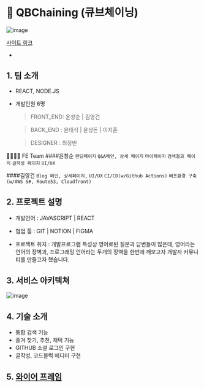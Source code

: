 # 🎉 QBChaining (큐브체이닝)
![image](https://user-images.githubusercontent.com/92949174/193185370-5f76fd74-9dc0-479e-a99c-e86f8a9ec53f.png)


[사이트 링크](http://qb-chaning.s3-website.ap-northeast-2.amazonaws.com)

-

## 1. 팀 소개
- REACT, NODE.JS
- 개발인원 6명
  > FRONT_END:  윤창순 | 김영건

  > BACK_END :  윤태식 | 윤상돈 | 이지훈

  > DESIGNER :  최정빈

👨‍💻👩‍💻 FE Team
####윤창순
```랜딩페이지``` ```Q&A메인, 상세 페이지``` ```마이페이지``` ```검색결과 페이지``` ```글작성 페이지``` ```UI/UX``` 

####김영건
```Blog 메인, 상세페이지,``` ```UI/UX``` ```CI/CD(w/Github Actions)``` ```배포환경 구축(w/AWS S#, Route53, Cloudfront)```
  
## 2. 프로젝트 설명
- 개발언어 : JAVASCRIPT | REACT
- 협업 툴 : GIT | NOTION | FIGMA 

- 프로젝트 취지 : 개발프로그램 특성상 영어로된 질문과 답변들이 많은데, 영어라는 언어의 장벽과, 프로그래밍 언어라는 두개의 장벽을 한번에 깨보고자 개발자 커뮤니티를 만들고자 했습니다.


## 3. 서비스 아키텍쳐
![image](https://user-images.githubusercontent.com/92949174/190838795-f642f2b5-3670-499a-b8d8-577e57c013f6.png)


## 4. 기술 소개
- 통합 검색 기능
- 즐겨 찾기, 추천, 채택 기능
- GITHUB 소셜 로그인 구현
- 글작성, 코드블럭 에디터 구현

## 5. [와이어 프레임](https://www.figma.com/file/G4YHvEgoH0xztDLEQyiJuk/%ED%95%AD%ED%95%B499_%EB%A0%88%EC%9D%B4%EC%95%84%EC%9B%83(3)?node-id=0%3A1)
